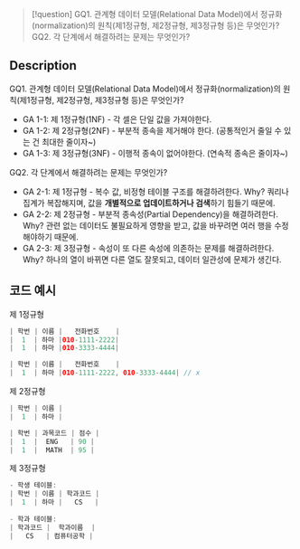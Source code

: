 >[!question]
>GQ1. 관계형 데이터 모델(Relational Data Model)에서 정규화(normalization)의 원칙(제1정규형, 제2정규형, 제3정규형 등)은 무엇인가?
>GQ2. 각 단계에서 해결하려는 문제는 무엇인가?

## Description

GQ1. 관계형 데이터 모델(Relational Data Model)에서 정규화(normalization)의 원칙(제1정규형, 제2정규형, 제3정규형 등)은 무엇인가?
* GA 1-1: 제 1정규형(1NF) - 각 셀은 단일 값을 가져야한다.
* GA 1-2: 제 2정규형(2NF) - 부분적 종속을 제거해야 한다. (공통적인거 줄일 수 있는 건 최대한 줄이자~)
* GA 1-3: 제 3정규형(3NF) - 이행적 종속이 없어야한다. (연속적 종속은 줄이자~)

GQ2. 각 단계에서 해결하려는 문제는 무엇인가?
* GA 2-1: 제 1정규형 - 복수 값, 비정형 테이블 구조를 해결하려한다.
  Why? 쿼리나 집계가 복잡해지며, 값을 **개별적으로 업데이트하거나 검색**하기 힘들기 때문에.
* GA 2-2: 제 2정규형 - 부분적 종속성(Partial Dependency)을 해결하려한다.
  Why? 관련 없는 데이터도 불필요하게 영향을 받고, 값을 바꾸려면 여러 행을 수정해야하기 때문에.
* GA 2-3: 제 3정규형 - 속성이 또 다른 속성에 의존하는 문제를 해결하려한다.
  Why? 하나의 열이 바뀌면 다른 열도 잘못되고, 데이터 일관성에 문제가 생긴다.

## 코드 예시

제 1정규형
``` swift
| 학번 | 이름 |   전화번호    |
|  1  | 하마 |010-1111-2222|
|  1  | 하마 |010-3333-4444|

| 학번 | 이름 |   전화번호    |
|  1  | 하마 |010-1111-2222, 010-3333-4444| // x
```

제 2정규형
``` swift
| 학번 | 이름 |
|  1  | 하마 |

| 학번 | 과목코드 | 점수 |
|  1  |  ENG   | 90 |
|  1  |  MATH  | 95 |
```

제 3정규형
``` swift
- 학생 테이블:
| 학번 | 이름 | 학과코드 |
|  1  | 하마 |   CS   |
    
- 학과 테이블:
| 학과코드 |  학과이름  |
|   CS   | 컴퓨터공학 |
```